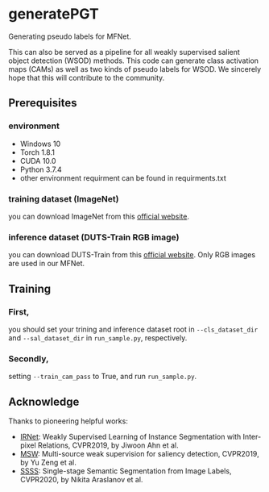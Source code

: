 # generatePGT
Generating pseudo labels for MFNet.

This can also be served as a pipeline for all weakly supervised salient object detection (WSOD) methods. This code can generate class activation maps (CAMs) as well as two kinds of pseudo labels for WSOD. We sincerely hope that this will contribute to the community.

## Prerequisites
### environment
  - Windows 10
  - Torch 1.8.1
  - CUDA 10.0
  - Python 3.7.4
  - other environment requirment can be found in requirments.txt 

### training dataset (ImageNet)
you can download ImageNet from this [official website](https://image-net.org/).

### inference dataset (DUTS-Train RGB image)
you can download DUTS-Train from this [official website](http://saliencydetection.net/duts/). Only RGB images are used in our MFNet.

## Training
### First, 
you should set your trining and inference dataset root in ```--cls_dataset_dir``` and ```--sal_dataset_dir``` in ```run_sample.py```, respectively.
### Secondly,
setting ```--train_cam_pass``` to True, and run ```run_sample.py```.

## Acknowledge
Thanks to pioneering helpful works:

  - [IRNet](https://github.com/jiwoon-ahn/irn):  Weakly Supervised Learning of Instance Segmentation with Inter-pixel Relations, CVPR2019, by Jiwoon Ahn et al.
  - [MSW](https://github.com/zengxianyu/mws/tree/new):  Multi-source weak supervision for saliency detection, CVPR2019, by Yu Zeng et al.
  - [SSSS](https://github.com/visinf/1-stage-wseg):  Single-stage Semantic Segmentation from Image Labels, CVPR2020, by Nikita Araslanov et al.
